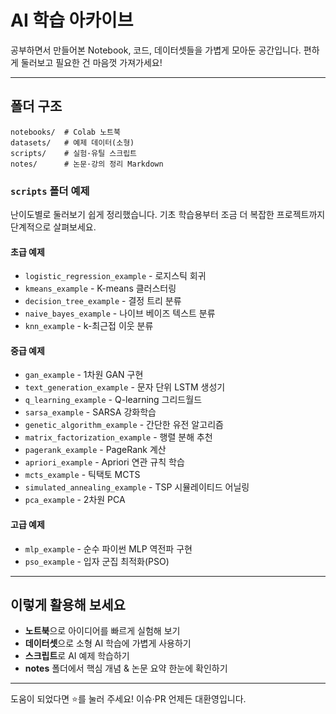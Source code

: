# AI 학습 아카이브

공부하면서 만들어본 Notebook, 코드, 데이터셋들을 가볍게 모아둔 공간입니다. 편하게 둘러보고 필요한 건 마음껏 가져가세요!

---

## 폴더 구조

```
notebooks/  # Colab 노트북
datasets/   # 예제 데이터(소형)
scripts/    # 실험·유틸 스크립트
notes/      # 논문·강의 정리 Markdown
```

### `scripts` 폴더 예제

난이도별로 둘러보기 쉽게 정리했습니다. 기초 학습용부터 조금 더 복잡한 프로젝트까지 단계적으로 살펴보세요.

#### 초급 예제

- `logistic_regression_example` - 로지스틱 회귀
- `kmeans_example` - K-means 클러스터링
- `decision_tree_example` - 결정 트리 분류
- `naive_bayes_example` - 나이브 베이즈 텍스트 분류
- `knn_example` - k-최근접 이웃 분류

#### 중급 예제

- `gan_example` - 1차원 GAN 구현
- `text_generation_example` - 문자 단위 LSTM 생성기
- `q_learning_example` - Q-learning 그리드월드
- `sarsa_example` - SARSA 강화학습
- `genetic_algorithm_example` - 간단한 유전 알고리즘
- `matrix_factorization_example` - 행렬 분해 추천
- `pagerank_example` - PageRank 계산
- `apriori_example` - Apriori 연관 규칙 학습
- `mcts_example` - 틱택토 MCTS
- `simulated_annealing_example` - TSP 시뮬레이티드 어닐링
- `pca_example` - 2차원 PCA

#### 고급 예제

- `mlp_example` - 순수 파이썬 MLP 역전파 구현
- `pso_example` - 입자 군집 최적화(PSO)

---

## 이렇게 활용해 보세요

- **노트북**으로 아이디어를 빠르게 실험해 보기
- **데이터셋**으로 소형 AI 학습에 가볍게 사용하기 
- **스크립트**로 AI 예제 학습하기
- **notes** 폴더에서 핵심 개념 & 논문 요약 한눈에 확인하기

---
도움이 되었다면 ⭐️를 눌러 주세요! 이슈·PR 언제든 대환영입니다.
